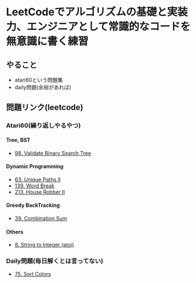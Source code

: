 # LeetCodeでアルゴリズムの基礎と実装力、エンジニアとして常識的なコードを無意識に書く練習

## やること
- atari60という問題集
- daily問題(余裕があれば)



## 問題リンク(leetcode)

### Atari60(繰り返しやるやつ)


#### Tree, BST
- [98. Validate Binary Search Tree](https://leetcode.com/problems/validate-binary-search-tree/)

#### Dynamic Programming
- [63. Unique Paths II](https://leetcode.com/problems/unique-paths-ii/description/)
- [139. Word Break](https://leetcode.com/problems/word-break/description/)
- [213. House Robber II](https://leetcode.com/problems/house-robber-ii/)

#### Greedy BackTracking
- [39. Combination Sum](https://leetcode.com/problems/combination-sum/description/)

#### Others
- [8. String to Integer (atoi)](https://leetcode.com/problems/string-to-integer-atoi/description/)


### Daily問題(毎日解くとは言ってない)
- [75. Sort Colors](https://leetcode.com/problems/sort-colors/?envType=daily-question&envId=2024-06-12)